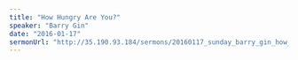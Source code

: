 ```yaml
---
title: "How Hungry Are You?"
speaker: "Barry Gin"
date: "2016-01-17"
sermonUrl: "http://35.190.93.184/sermons/20160117_sunday_barry_gin_how_hungry_are_you.mp3"
---
```

